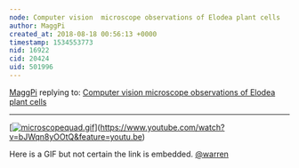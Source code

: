 ```yaml
---
node: Computer vision  microscope observations of Elodea plant cells
author: MaggPi
created_at: 2018-08-18 00:56:13 +0000
timestamp: 1534553773
nid: 16922
cid: 20424
uid: 501996
---
```




[MaggPi](../profile/MaggPi) replying to: [Computer vision  microscope observations of Elodea plant cells](../notes/MaggPi/08-14-2018/computer-vision-observations-of-elodea-plant-cells)

----
[[![microscopequad.gif](/i/26235)](/i/26235)](https://www.youtube.com/watch?v=bJWqn8yOOtQ&feature=youtu.be)

Here is  a GIF but not certain the link is embedded.
[@warren](/profile/warren)